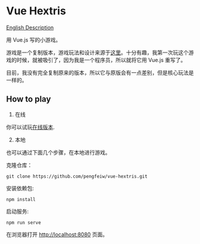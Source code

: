 # Vue Hextris

[English Description](./README.md)

用 Vue.js 写的小游戏。

游戏是一个复制版本，游戏玩法和设计来源于[这里](https://github.com/Hextris/hextris)。十分有趣，我第一次玩这个游戏的时候，就被吸引了，因为我是一个程序员，所以就将它用 Vue.js 重写了。

目前，我没有完全复制原来的版本，所以它与原版会有一点差别，但是核心玩法是一样的。

## How to play

1. 在线

你可以试玩[在线版本](https://pengfeiw.github.io/vue-hextrix).

2. 本地

也可以通过下面几个步骤，在本地进行游戏。

克隆仓库：
```
git clone https://github.com/pengfeiw/vue-hextris.git
``` 

安装依赖包:
```
npm install
```

启动服务:
```
npm run serve
```

在浏览器打开 [http://localhost:8080](http://localhost:8080) 页面。
